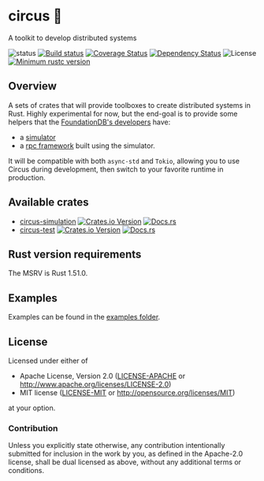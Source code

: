 # circus :circus_tent:
A toolkit to develop distributed systems

![status](https://img.shields.io/badge/status-experimental-red)
[![Build status](https://github.com/PierreZ/circus/workflows/Build%20and%20test/badge.svg)](https://github.com/PierreZ/circus/actions)
[![Coverage Status](https://coveralls.io/repos/github/PierreZ/circus/badge.svg?branch=main)](https://coveralls.io/github/PierreZ/circus?branch=main)
[![Dependency Status](https://deps.rs/repo/github/PierreZ/circus/status.svg)](https://deps.rs/repo/github/PierreZ/circus)
![License](https://img.shields.io/badge/license-Apache--2.0_OR_MIT-blue.svg)
[![Minimum rustc version](https://img.shields.io/badge/rustc-1.51.0+-lightgray.svg)](#rust-version-requirements)

## Overview

A sets of crates that will provide toolboxes to create distributed systems in Rust.
Highly experimental for now, but the end-goal is to provide some helpers that the [FoundationDB's developers](https://www.foundationdb.org/) have:
* a [simulator](https://www.youtube.com/watch?v=4fFDFbi3toc)
* a [rpc framework](https://forums.foundationdb.org/t/why-was-flow-developed/1711/2) built using the simulator.
  
It will be compatible with both `async-std` and `Tokio`, allowing you to use Circus during development, then switch to your favorite runtime in production.

## Available crates

* [circus-simulation](/circus-simulation) [![Crates.io Version](https://img.shields.io/crates/v/circus_simulation.svg)](https://crates.io/crates/circus_simulation) [![Docs.rs](https://img.shields.io/docsrs/circus_simulation)](https://docs.rs/circus_simulation)
* [circus-test](/circus-test) [![Crates.io Version](https://img.shields.io/crates/v/circus_test.svg)](https://crates.io/crates/circus_test) [![Docs.rs](https://img.shields.io/docsrs/circus_test)](https://docs.rs/circus_test)

## Rust version requirements

The MSRV is Rust 1.51.0.

## Examples

Examples can be found in the [examples folder](circus-simulation/examples).

## License

Licensed under either of

* Apache License, Version 2.0 ([LICENSE-APACHE](LICENSE-APACHE) or http://www.apache.org/licenses/LICENSE-2.0)
* MIT license ([LICENSE-MIT](LICENSE-MIT) or http://opensource.org/licenses/MIT)

at your option.

### Contribution

Unless you explicitly state otherwise, any contribution intentionally submitted
for inclusion in the work by you, as defined in the Apache-2.0 license, shall be
dual licensed as above, without any additional terms or conditions.
